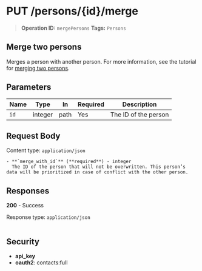 # PUT /persons/{id}/merge

> **Operation ID:** `mergePersons`
> **Tags:** `Persons`

## Merge two persons

Merges a person with another person. For more information, see the tutorial for <a href="https://pipedrive.readme.io/docs/merging-two-persons" target="_blank" rel="noopener noreferrer">merging two persons</a>.

## Parameters

| Name | Type | In | Required | Description |
|------|------|-------|----------|-------------|
| `id` | integer | path | Yes | The ID of the person |

## Request Body

Content type: `application/json`

```
- **`merge_with_id`** (**required**) - integer
  The ID of the person that will not be overwritten. This person’s data will be prioritized in case of conflict with the other person.
```

## Responses

**200** - Success

Response type: `application/json`

```

```


## Security

- **api_key**
- **oauth2**: contacts:full